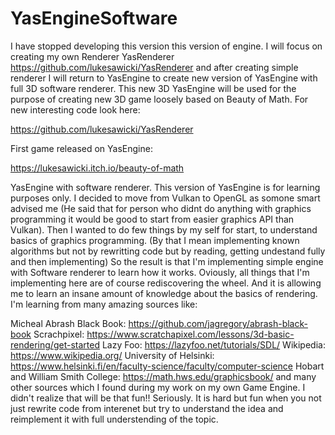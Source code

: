 # YasEngineSoftware

I have stopped developing this version this version of engine. I will focus on creating my own Renderer YasRenderer https://github.com/lukesawicki/YasRenderer and after creating simple renderer I will return to YasEngine to create new version of YasEngine with full 3D software renderer.
This new 3D YasEngine will be used for the purpose of creating new 3D game loosely based on Beauty of Math.
For new interesting code look here:

https://github.com/lukesawicki/YasRenderer

First game released on YasEngine:

https://lukesawicki.itch.io/beauty-of-math

YasEngine with software renderer.
This version of YasEngine is for learning purposes only.
I decided to move from Vulkan to OpenGL as somone smart advised me
(He said that for person who didnt do anything with graphics programming it would be good to start from easier graphics API than Vulkan).
Then I wanted to do few things by my self for start, to understand basics of graphics programming.
(By that I mean implementing known algorithms but not by rewritting code but by reading, getting undestand fully and then implementing)
So the result is that I'm implementing simple engine with Software renderer to learn how it works.
Oviously, all things that I'm implementing here are of course rediscovering the wheel.
And it is allowing me to learn an insane amount of knowledge about the basics of rendering.
I'm learning from many amazing sources like:

Micheal Abrash Black Book: https://github.com/jagregory/abrash-black-book
Scrachpixel: https://www.scratchapixel.com/lessons/3d-basic-rendering/get-started
Lazy Foo: https://lazyfoo.net/tutorials/SDL/
Wikipedia: https://www.wikipedia.org/
University of Helsinki: https://www.helsinki.fi/en/faculty-science/faculty/computer-science
Hobart and William Smith College: https://math.hws.edu/graphicsbook/
and many other sources which I found during my work on my own Game Engine.
I didn't realize that will be that fun!! Seriously. It is hard but fun when you not just rewrite code from
interenet but try to understand the idea and reimplement it with full understending of the topic.
